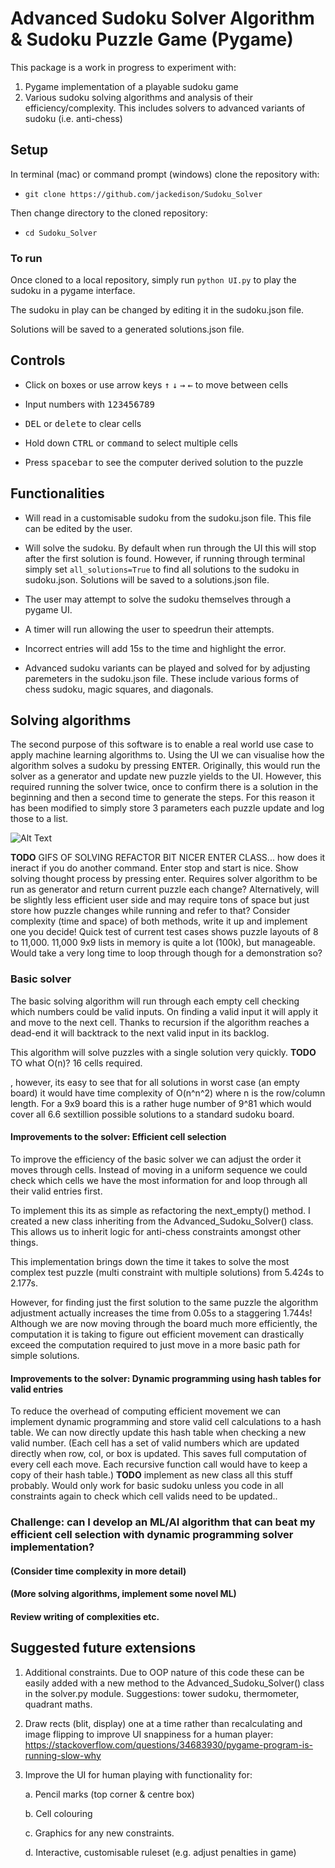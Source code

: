 # Advanced Sudoku Solver Algorithm & Sudoku Puzzle Game (Pygame)

This package is a work in progress to experiment with:
1. Pygame implementation of a playable sudoku game
2. Various sudoku solving algorithms and analysis of their efficiency/complexity. This includes solvers to advanced variants of sudoku (i.e. anti-chess)

## Setup

In terminal (mac) or command prompt (windows) clone the repository with:
* `git clone https://github.com/jackedison/Sudoku_Solver`

Then change directory to the cloned repository:
* `cd Sudoku_Solver`

### To run

Once cloned to a local repository, simply run `python UI.py` to play the sudoku in a pygame interface.

The sudoku in play can be changed by editing it in the sudoku.json file.

Solutions will be saved to a generated solutions.json file.

## Controls
* Click on boxes or use arrow keys <kbd>↑</kbd>
<kbd>↓</kbd>
<kbd>→</kbd>
<kbd>←</kbd> to move between cells
* Input numbers with <kbd>1</kbd><kbd>2</kbd><kbd>3</kbd><kbd>4</kbd><kbd>5</kbd><kbd>6</kbd><kbd>7</kbd><kbd>8</kbd><kbd>9</kbd>
* <kbd>DEL</kbd> or <kbd>delete</kbd> to clear cells

* Hold down <kbd>CTRL</kbd> or <kbd>command</kbd> to select multiple cells
* Press <kbd>spacebar</kbd> to see the computer derived solution to the puzzle


## Functionalities
* Will read in a customisable sudoku from the sudoku.json file. This file can be edited by the user.

* Will solve the sudoku. By default when run through the UI this will stop after the first solution is found. However, if running through terminal simply set `all_solutions=True` to find all solutions to the sudoku in sudoku.json. Solutions will be saved to a solutions.json file.
* The user may attempt to solve the sudoku themselves through a pygame UI.
* A timer will run allowing the user to speedrun their attempts.
* Incorrect entries will add 15s to the time and highlight the error.
* Advanced sudoku variants can be played and solved for by adjusting paremeters in the sudoku.json file. These include various forms of chess sudoku, magic squares, and diagonals.

## Solving algorithms

The second purpose of this software is to enable a real world use case to apply machine learning algorithms to. Using the UI we can visualise how the algorithm solves a sudoku by pressing <kbd>ENTER</kbd>. Originally, this would run the solver as a generator and update new puzzle yields to the UI. However, this required running the solver twice, once to confirm there is a solution in the beginning and then a second time to generate the steps. For this reason it has been modified to simply store 3 parameters each puzzle update and log those to a list.

![Alt Text](Graphics/basic_solver.gif)

**TODO** 
GIFS OF SOLVING
REFACTOR BIT NICER ENTER CLASS... how does it ineract if you do another command. Enter stop and start is nice.
Show solving thought process by pressing enter. Requires solver algorithm to be run as generator and return current puzzle each change? Alternatively, will be slightly less efficient user side and may require tons of space but just store how puzzle changes while running and refer to that? Consider complexity (time and space) of both methods, write it up and implement one you decide!
Quick test of current test cases shows puzzle layouts of 8 to 11,000. 11,000 9x9 lists in memory is quite a lot (100k), but manageable. Would take a very long time to loop through though for a demonstration so?

### Basic solver
The basic solving algorithm will run through each empty cell checking which numbers could be valid inputs. On finding a valid input it will apply it and move to the next cell. Thanks to recursion if the algorithm reaches a dead-end it will backtrack to the next valid input in its backlog.

This algorithm will solve puzzles with a single solution very quickly. **TODO** TO what O(n)? 16 cells required.

, however, its easy to see that for all solutions in worst case (an empty board) it would have time complexity of O(n^n^2) where n is the row/column length. For a 9x9 board this is a rather huge number of 9^81 which would cover all 6.6 sextillion possible solutions to a standard sudoku board.

#### Improvements to the solver: Efficient cell selection
To improve the efficiency of the basic solver we can adjust the order it moves through cells. Instead of moving in a uniform sequence we could check which cells we have the most information for and loop through all their valid entries first.

To implement this its as simple as refactoring the next_empty() method. I created a new class inheriting from the Advanced_Sudoku_Solver() class. This allows us to inherit logic for anti-chess constraints amongst other things.

This implementation brings down the time it takes to solve the most complex test puzzle (multi constraint with multiple solutions) from 5.424s to 2.177s.

However, for finding just the first solution to the same puzzle the algorithm adjustment actually increases the time from 0.05s to a staggering 1.744s! Although we are now moving through the board much more efficiently, the computation it is taking to figure out efficient movement can drastically exceed the computation required to just move in a more basic path for simple solutions.

#### Improvements to the solver: Dynamic programming using hash tables for valid entries
To reduce the overhead of computing efficient movement we can implement dynamic programming and store valid cell calculations to a hash table. We can now directly update this hash table when checking a new valid number. (Each cell has a set of valid numbers which are updated directly when row, col, or box is updated. This saves full computation of every cell each move. Each recursive function call would have to keep a copy of their hash table.)
**TODO** implement as new class all this stuff probably. Would only work for basic sudoku unless you code in all constraints again to check which cell valids need to be updated..

### Challenge: can I develop an ML/AI algorithm that can beat my efficient cell selection with dynamic programming solver implementation?

#### (Consider time complexity in more detail)
#### (More solving algorithms, implement some novel ML)
#### Review writing of complexities etc.


## Suggested future extensions
1. Additional constraints. Due to OOP nature of this code these can be easily added with a new method to the Advanced_Sudoku_Solver() class in the solver.py module. Suggestions: tower sudoku, thermometer, quadrant maths.

2. Draw rects (blit, display) one at a time rather than recalculating and image flipping to improve UI snappiness for a human player: https://stackoverflow.com/questions/34683930/pygame-program-is-running-slow-why

3. Improve the UI for human playing with functionality for:
    
    a. Pencil marks (top corner & centre box)

    b. Cell colouring
    
    c. Graphics for any new constraints.

    d. Interactive, customisable ruleset (e.g. adjust penalties in game)

